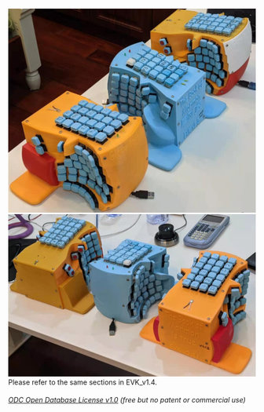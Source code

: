 ![](Keyboard0.jpg) 
![](Keyboard1.jpg)  
Please refer to the same sections in EVK_v1.4.


###### [ODC Open Database License v1.0](https://choosealicense.com/appendix/)  (free but no patent or commercial use)

